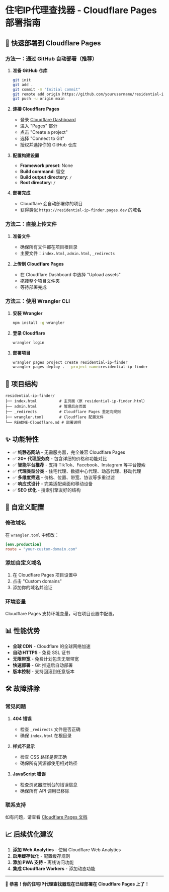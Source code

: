 # 住宅IP代理查找器 - Cloudflare Pages 部署指南

## 🚀 快速部署到 Cloudflare Pages

### 方法一：通过 GitHub 自动部署（推荐）

1. **准备 GitHub 仓库**
   ```bash
   git init
   git add .
   git commit -m "Initial commit"
   git remote add origin https://github.com/yourusername/residential-ip-finder.git
   git push -u origin main
   ```

2. **连接 Cloudflare Pages**
   - 登录 [Cloudflare Dashboard](https://dash.cloudflare.com/)
   - 进入 "Pages" 部分
   - 点击 "Create a project"
   - 选择 "Connect to Git"
   - 授权并选择你的 GitHub 仓库

3. **配置构建设置**
   - **Framework preset**: None
   - **Build command**: 留空
   - **Build output directory**: `/`
   - **Root directory**: `/`

4. **部署完成**
   - Cloudflare 会自动部署你的项目
   - 获得类似 `https://residential-ip-finder.pages.dev` 的域名

### 方法二：直接上传文件

1. **准备文件**
   - 确保所有文件都在项目根目录
   - 主要文件：`index.html`, `admin.html`, `_redirects`

2. **上传到 Cloudflare Pages**
   - 在 Cloudflare Dashboard 中选择 "Upload assets"
   - 拖拽整个项目文件夹
   - 等待部署完成

### 方法三：使用 Wrangler CLI

1. **安装 Wrangler**
   ```bash
   npm install -g wrangler
   ```

2. **登录 Cloudflare**
   ```bash
   wrangler login
   ```

3. **部署项目**
   ```bash
   wrangler pages project create residential-ip-finder
   wrangler pages deploy . --project-name=residential-ip-finder
   ```

## 📁 项目结构

```
residential-ip-finder/
├── index.html          # 主页面（原 residential-ip-finder.html）
├── admin.html          # 管理后台页面
├── _redirects          # Cloudflare Pages 重定向规则
├── wrangler.toml       # Cloudflare 配置文件
└── README-Cloudflare.md # 部署说明
```

## ✨ 功能特性

- ✅ **纯静态网站** - 无需服务器，完全兼容 Cloudflare Pages
- ✅ **20+ 代理服务商** - 包含详细的价格和功能对比
- ✅ **智能平台推荐** - 支持 TikTok、Facebook、Instagram 等平台搜索
- ✅ **代理类型分类** - 住宅代理、数据中心代理、动态代理、移动代理
- ✅ **多维度筛选** - 价格、位置、带宽、协议等多重过滤
- ✅ **响应式设计** - 完美适配桌面和移动设备
- ✅ **SEO 优化** - 搜索引擎友好的结构

## 🔧 自定义配置

### 修改域名
在 `wrangler.toml` 中修改：
```toml
[env.production]
route = "your-custom-domain.com"
```

### 添加自定义域名
1. 在 Cloudflare Pages 项目设置中
2. 点击 "Custom domains"
3. 添加你的域名并验证

### 环境变量
Cloudflare Pages 支持环境变量，可在项目设置中配置。

## 📊 性能优势

- **全球 CDN** - Cloudflare 的全球网络加速
- **自动 HTTPS** - 免费 SSL 证书
- **无限带宽** - 免费计划包含无限带宽
- **快速部署** - Git 推送后自动部署
- **版本控制** - 支持回滚到任意版本

## 🛠️ 故障排除

### 常见问题

1. **404 错误**
   - 检查 `_redirects` 文件是否正确
   - 确保 `index.html` 在根目录

2. **样式不显示**
   - 检查 CSS 路径是否正确
   - 确保所有资源都使用相对路径

3. **JavaScript 错误**
   - 检查浏览器控制台的错误信息
   - 确保所有 API 调用已移除

### 联系支持
如有问题，请查看 [Cloudflare Pages 文档](https://developers.cloudflare.com/pages/)

## 📈 后续优化建议

1. **添加 Web Analytics** - 使用 Cloudflare Web Analytics
2. **启用缓存优化** - 配置缓存规则
3. **添加 PWA 支持** - 离线访问功能
4. **集成 Cloudflare Workers** - 添加动态功能

---

🎉 **恭喜！你的住宅IP代理查找器现在已经部署在 Cloudflare Pages 上了！**